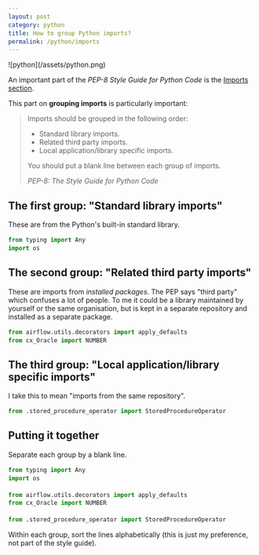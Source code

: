 ```yaml
---
layout: post
category: python
title: How to group Python imports?
permalink: /python/imports
---
```

<div class="wide-logos" markdown="1">
![python](/assets/python.png)
</div>

An important part of the _PEP-8 Style Guide for Python Code_
is the [Imports
section](https://www.python.org/dev/peps/pep-0008/#imports).

This part on **grouping imports** is particularly important:

> Imports should be grouped in the following order:
>
> - Standard library imports.
> - Related third party imports.
> - Local application/library specific imports.
>
> You should put a blank line between each group of imports.
>
> <cite>PEP-8: The Style Guide for Python Code</cite>

## The first group: "Standard library imports"

These are from the Python's built-in standard library.

```python
from typing import Any
import os
```

## The second group: "Related third party imports"

These are imports from _installed packages_. The PEP says "third party" which
confuses a lot of people. To me it could be a library maintained by yourself or
the same organisation, but is kept in a separate repository and installed as a
separate package.

```python
from airflow.utils.decorators import apply_defaults
from cx_Oracle import NUMBER
```

## The third group: "Local application/library specific imports"

I take this to mean "imports from the same repository".

```python
from .stored_procedure_operator import StoredProcedureOperator
```

## Putting it together

Separate each group by a blank line.

```python
from typing import Any
import os

from airflow.utils.decorators import apply_defaults
from cx_Oracle import NUMBER

from .stored_procedure_operator import StoredProcedureOperator
```

Within each group, sort the lines alphabetically (this is just my preference,
not part of the style guide).
